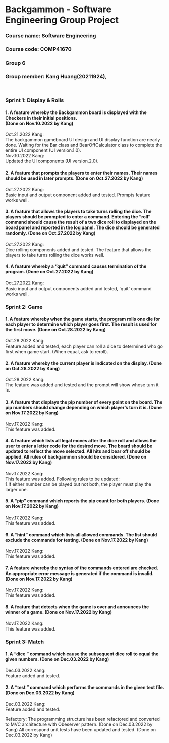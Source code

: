 # Backgammon - Software Engineering Group Project
### Course name: Software Engineering
### Course code: COMP41670
### Group 6
### Group member: Kang Huang(20211924),  
<br>

### Sprint 1: Display & Rolls
#### 1. A feature whereby the Backgammon board is displayed with the Checkers in their initial positions.<br> (Done on Nov.10.2022 by Kang)
Oct.21.2022 Kang:<br>
The backgammon gameboard UI design and UI display function are nearly done. Waiting for the Bar class and BearOffCalculator class to complete the entire UI component (UI version.1.0). 
<br>Nov.10.2022 Kang:<br>
Updated the UI components (UI version.2.0). 
   
#### 2. A feature that prompts the players to enter their names. Their names should be used in later prompts. (Done on Oct.27.2022 by Kang)
Oct.27.2022 Kang:<br>
Basic input and output component added and tested. Prompts feature works well.

#### 3. A feature that allows the players to take turns rolling the dice. The players should be prompted to enter a command. Entering the “roll” command should cause the result of a two dice roll to displayed on the board panel and reported in the log panel. The dice should be generated randomly. (Done on Oct.27.2022 by Kang)
Oct.27.2022 Kang:<br>
Dice rolling components added and tested. The feature that allows the players to take turns rolling the dice works well.

#### 4. A feature whereby a “quit” command causes termination of the program. (Done on Oct.27.2022 by Kang)
Oct.27.2022 Kang:<br>
Basic input and output components added and tested, 'quit' command works well.


### Sprint 2: Game
#### 1. A feature whereby when the game starts, the program rolls one die for each player to determine which player goes first. The result is used for the first move. (Done on Oct.28.2022 by Kang)
Oct.28.2022 Kang:<br>
Feature added and tested, each player can roll a dice to determined who go first when game start. (When equal, ask to reroll).
   
#### 2. A feature whereby the current player is indicated on the display. (Done on Oct.28.2022 by Kang)
Oct.28.2022 Kang:<br>
The feature was added and tested and the prompt will show whose turn it is.

#### 3. A feature that displays the pip number of every point on the board. The pip numbers should change depending on which player’s turn it is. (Done on Nov.17.2022 by Kang)
Nov.17.2022 Kang:<br>
This feature was added.

#### 4. A feature which lists all legal moves after the dice roll and allows the user to enter a letter code for the desired move. The board should be updated to reflect the move selected. All hits and bear off should be applied. All rules of backgammon should be considered. (Done on Nov.17.2022 by Kang)
Nov.17.2022 Kang:<br>
This feature was added.
Following rules to be updated:<br>
1.If either number can be played but not both, the player must play the larger one.  <br>

#### 5. A “pip” command which reports the pip count for both players. (Done on Nov.17.2022 by Kang)
Nov.17.2022 Kang:<br>
This feature was added.

#### 6. A “hint” command which lists all allowed commands. The list should exclude the commands for testing. (Done on Nov.17.2022 by Kang)
Nov.17.2022 Kang:<br>
This feature was added.

#### 7. A feature whereby the syntax of the commands entered are checked. An appropriate error message is generated if the command is invalid. (Done on Nov.17.2022 by Kang)
Nov.17.2022 Kang:<br>
This feature was added.

#### 8. A feature that detects when the game is over and announces the winner of a game. (Done on Nov.17.2022 by Kang)
Nov.17.2022 Kang:<br>
This feature was added.

### Sprint 3: Match
#### 1. A “dice <int> <int>” command which cause the subsequent dice roll to equal the given numbers. (Done on Dec.03.2022 by Kang)
Dec.03.2022 Kang:<br>
Feature added and tested.
#### 2. A “test <filename>” command which performs the commands in the given text file. (Done on Dec.03.2022 by Kang)
Dec.03.2022 Kang:<br>
Feature added and tested.

Refactory:
The programming structure has been refactored and converted to MVC architecture with Obeserver pattern. (Done on Dec.03.2022 by Kang)
All correspond unit tests have been updated and tested. (Done on Dec.03.2022 by Kang)
